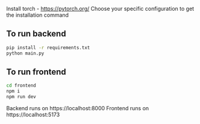 Install torch - https://pytorch.org/
Choose your specific configuration to get the installation command

## To run backend

```bash
pip install -r requirements.txt
python main.py
```
## To run frontend

```bash
cd frontend
npm i
npm run dev
```

Backend runs on https://localhost:8000
Frontend runs on https://localhost:5173
